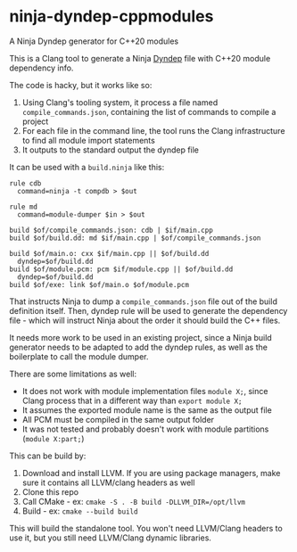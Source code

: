 # ninja-dyndep-cppmodules

A Ninja Dyndep generator for C++20 modules

This is a Clang tool to generate a Ninja [Dyndep][ninja-dyndep] file with C++20 module dependency info.

The code is hacky, but it works like so:

1. Using Clang's tooling system, it process a file named `compile_commands.json`, containing the list of commands to compile a project
2. For each file in the command line, the tool runs the Clang infrastructure to find all module import statements
3. It outputs to the standard output the dyndep file

It can be used with a `build.ninja` like this:

```
rule cdb
  command=ninja -t compdb > $out

rule md
  command=module-dumper $in > $out

build $of/compile_commands.json: cdb | $if/main.cpp
build $of/build.dd: md $if/main.cpp | $of/compile_commands.json

build $of/main.o: cxx $if/main.cpp || $of/build.dd
  dyndep=$of/build.dd
build $of/module.pcm: pcm $if/module.cpp || $of/build.dd
  dyndep=$of/build.dd
build $of/exe: link $of/main.o $of/module.pcm
```

That instructs Ninja to dump a `compile_commands.json` file out of the build definition itself. Then, dyndep rule will be used to generate the dependency file - which will instruct Ninja about the order it should build the C++ files.

It needs more work to be used in an existing project, since a Ninja build generator needs to be adapted to add the dyndep rules, as well as the boilerplate to call the module dumper.

There are some limitations as well:

* It does not work with module implementation files `module X;`, since Clang process that in a different way than `export module X;`
* It assumes the exported module name is the same as the output file
* All PCM must be compiled in the same output folder
* It was not tested and probably doesn't work with module partitions (`module X:part;`)

This can be build by:

1. Download and install LLVM. If you are using package managers, make sure it contains all LLVM/clang headers as well
2. Clone this repo
3. Call CMake - ex: `cmake -S . -B build -DLLVM_DIR=/opt/llvm`
4. Build - ex: `cmake --build build`

This will build the standalone tool. You won't need LLVM/Clang headers to use it, but you still need LLVM/Clang dynamic libraries.

[ninja-dyndep]: https://ninja-build.org/manual.html#ref_dyndep

